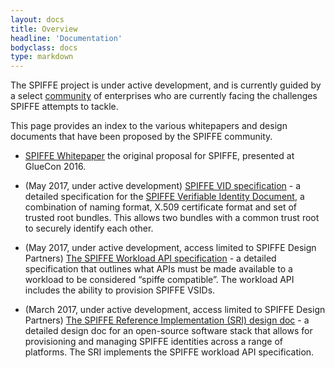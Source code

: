 ```yaml
---
layout: docs
title: Overview
headline: 'Documentation'
bodyclass: docs
type: markdown
---
```

The SPIFFE project is under active development, and is currently guided by a select [community]({{site.baseurl}}/community/) of enterprises who are currently facing the challenges SPIFFE attempts to tackle.

This page provides an index to the various whitepapers and design documents that have been proposed by the SPIFFE community.

 - [SPIFFE Whitepaper](https://docs.google.com/document/d/1GjurNK2ROw4rXz-k-l68JtpGRkGj2fZcWqP6gksEriQ/edit#heading=h.pq1kki84bhak) the original proposal for SPIFFE, presented at GlueCon 2016.

 - (May 2017, under active development) [SPIFFE VID specification](https://github.com/spiffe/svid) - a detailed specification for the [SPIFFE Verifiable Identity Document]({{site.baseurl}}/docs/vsid/), a combination of naming format, X.509 certificate format and set of trusted root bundles. This allows two bundles with a common trust root to securely identify each other.

- (May 2017, under active development, access limited to SPIFFE Design Partners) [The SPIFFE Workload API specification](https://docs.google.com/document/d/1iGuvDYh2534rnepSTkcKYpjFBAq5JrXmq6qdAP-8vyA/edit) - a detailed specification that outlines what APIs must be made available to a workload to be considered “spiffe compatible”. The workload API includes the ability to provision SPIFFE VSIDs.

- (March 2017, under active development, access limited to SPIFFE Design Partners) [The SPIFFE Reference Implementation (SRI) design doc](https://docs.google.com/document/d/1RZnBfj8I5xs8Yi_BPEKBRp0K3UnIJYTDg_31rfTt4j8/edit)  - a detailed design doc for an open-source software stack that allows for provisioning and managing SPIFFE identities across a range of platforms. The SRI implements the SPIFFE workload API specification.

